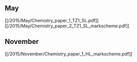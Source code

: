 
## May
[[/2015/May/Chemistry_paper_1_TZ1_SL.pdf]]
[[/2015/May/Chemistry_paper_2_TZ1_SL_markscheme.pdf]]

## November
[[/2015/November/Chemistry_paper_1_HL_markscheme.pdf]]
